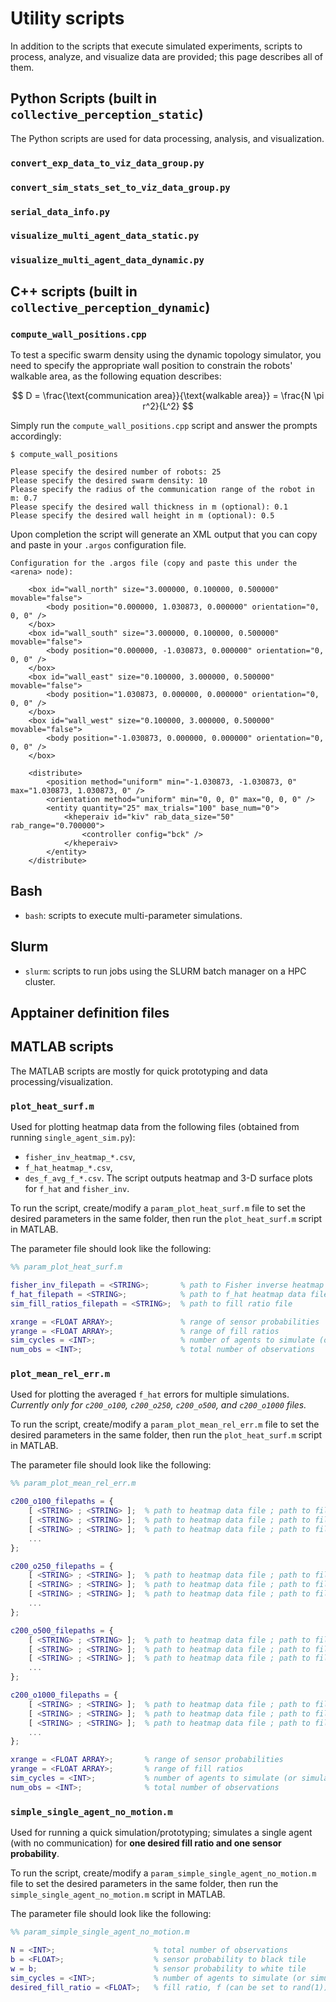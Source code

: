 # Utility scripts
In addition to the scripts that execute simulated experiments, scripts to process, analyze, and visualize data are provided; this page describes all of them.

## Python Scripts (built in `collective_perception_static`)
The Python scripts are used for data processing, analysis, and visualization.

  <!-- - Describe modules:
    - how to use the classes, what do the classes do and where do they fit?
  - Describe python scripts:
    - how can they be used?
    - what arguments are needed? -->

### `convert_exp_data_to_viz_data_group.py`

### `convert_sim_stats_set_to_viz_data_group.py`

### `serial_data_info.py`

### `visualize_multi_agent_data_static.py`

### `visualize_multi_agent_data_dynamic.py`

## C++ scripts (built in `collective_perception_dynamic`)

### `compute_wall_positions.cpp`
To test a specific swarm density using the dynamic topology simulator, you need to specify the appropriate wall position to constrain the robots' walkable area, as the following equation describes:

$$ D = \frac{\text{communication area}}{\text{walkable area}} = \frac{N \pi r^2}{L^2} $$

Simply run the `compute_wall_positions.cpp` script and answer the prompts accordingly:

```
$ compute_wall_positions

Please specify the desired number of robots: 25
Please specify the desired swarm density: 10
Please specify the radius of the communication range of the robot in m: 0.7
Please specify the desired wall thickness in m (optional): 0.1
Please specify the desired wall height in m (optional): 0.5
```
Upon completion the script will generate an XML output that you can copy and paste in your `.argos` configuration file.
```
Configuration for the .argos file (copy and paste this under the <arena> node):

	<box id="wall_north" size="3.000000, 0.100000, 0.500000" movable="false">
	    <body position="0.000000, 1.030873, 0.000000" orientation="0, 0, 0" />
	</box>
	<box id="wall_south" size="3.000000, 0.100000, 0.500000" movable="false">
	    <body position="0.000000, -1.030873, 0.000000" orientation="0, 0, 0" />
	</box>
	<box id="wall_east" size="0.100000, 3.000000, 0.500000" movable="false">
	    <body position="1.030873, 0.000000, 0.000000" orientation="0, 0, 0" />
	</box>
	<box id="wall_west" size="0.100000, 3.000000, 0.500000" movable="false">
	    <body position="-1.030873, 0.000000, 0.000000" orientation="0, 0, 0" />
	</box>

	<distribute>
	    <position method="uniform" min="-1.030873, -1.030873, 0" max="1.030873, 1.030873, 0" />
	    <orientation method="uniform" min="0, 0, 0" max="0, 0, 0" />
	    <entity quantity="25" max_trials="100" base_num="0">
	        <kheperaiv id="kiv" rab_data_size="50" rab_range="0.700000">
	            <controller config="bck" />
	        </kheperaiv>
	    </entity>
	</distribute>
```

## Bash
- `bash`: scripts to execute multi-parameter simulations.
  <!-- - Describe bash scripts:
    - how can they be used? -->

## Slurm
- `slurm`: scripts to run jobs using the SLURM batch manager on a HPC cluster.
  <!-- - how to use the slurm scripts?
    - what arguments are required?
    - where do you run them from? -->


## Apptainer definition files
<!-- - what is the def file for?
  - how does it work with the bash scripts to run hpc simulation? -->

## MATLAB scripts
The MATLAB scripts are mostly for quick prototyping and data processing/visualization.

### `plot_heat_surf.m`
Used for plotting heatmap data from the following files (obtained from running `single_agent_sim.py`):
- `fisher_inv_heatmap_*.csv`,
- `f_hat_heatmap_*.csv`,
- `des_f_avg_f_*.csv`.
The script outputs heatmap and 3-D surface plots for `f_hat` and `fisher_inv`.

To run the script, create/modify a `param_plot_heat_surf.m` file to set the desired parameters in the same folder, then run the `plot_heat_surf.m` script in MATLAB.

The parameter file should look like the following:
```matlab
%% param_plot_heat_surf.m

fisher_inv_filepath = <STRING>;       % path to Fisher inverse heatmap data file
f_hat_filepath = <STRING>;            % path to f_hat heatmap data file
sim_fill_ratios_filepath = <STRING>;  % path to fill ratio file

xrange = <FLOAT ARRAY>;               % range of sensor probabilities
yrange = <FLOAT ARRAY>;               % range of fill ratios
sim_cycles = <INT>;                   % number of agents to simulate (or simulation cycles for one agent)
num_obs = <INT>;                      % total number of observations
```

### `plot_mean_rel_err.m`
Used for plotting the averaged `f_hat` errors for multiple simulations. *Currently only for `c200_o100`, `c200_o250`, `c200_o500`, and `c200_o1000` files.*

To run the script, create/modify a `param_plot_mean_rel_err.m` file to set the desired parameters in the same folder, then run the `plot_heat_surf.m` script in MATLAB.

The parameter file should look like the following:
```matlab
%% param_plot_mean_rel_err.m

c200_o100_filepaths = {
    [ <STRING> ; <STRING> ];  % path to heatmap data file ; path to fill ratio file
    [ <STRING> ; <STRING> ];  % path to heatmap data file ; path to fill ratio file
    [ <STRING> ; <STRING> ];  % path to heatmap data file ; path to fill ratio file
    ...
};

c200_o250_filepaths = {
    [ <STRING> ; <STRING> ];  % path to heatmap data file ; path to fill ratio file
    [ <STRING> ; <STRING> ];  % path to heatmap data file ; path to fill ratio file
    [ <STRING> ; <STRING> ];  % path to heatmap data file ; path to fill ratio file
    ...
};

c200_o500_filepaths = {
    [ <STRING> ; <STRING> ];  % path to heatmap data file ; path to fill ratio file
    [ <STRING> ; <STRING> ];  % path to heatmap data file ; path to fill ratio file
    [ <STRING> ; <STRING> ];  % path to heatmap data file ; path to fill ratio file
    ...
};

c200_o1000_filepaths = {
    [ <STRING> ; <STRING> ];  % path to heatmap data file ; path to fill ratio file
    [ <STRING> ; <STRING> ];  % path to heatmap data file ; path to fill ratio file
    [ <STRING> ; <STRING> ];  % path to heatmap data file ; path to fill ratio file
    ...
};

xrange = <FLOAT ARRAY>;       % range of sensor probabilities
yrange = <FLOAT ARRAY>;       % range of fill ratios
sim_cycles = <INT>;           % number of agents to simulate (or simulation cycles for one agent)
num_obs = <INT>;              % total number of observations
```

### `simple_single_agent_no_motion.m`
Used for running a quick simulation/prototyping; simulates a single agent (with no communication) for **one desired fill ratio and one sensor probability**.

To run the script, create/modify a `param_simple_single_agent_no_motion.m` file to set the desired parameters in the same folder, then run the `simple_single_agent_no_motion.m` script in MATLAB.

The parameter file should look like the following:
```matlab
%% param_simple_single_agent_no_motion.m

N = <INT>;                      % total number of observations
b = <FLOAT>;                    % sensor probability to black tile
w = b;                          % sensor probability to white tile
sim_cycles = <INT>;             % number of agents to simulate (or simulation cycles for one agent)
desired_fill_ratio = <FLOAT>;   % fill ratio, f (can be set to rand(1))
```